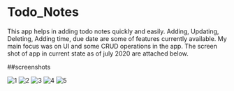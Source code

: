 # Todo_Notes
This app helps in  adding todo notes quickly and easily. Adding, Updating, Deleting, Adding time, due date are some of features currently available.
My main focus was on UI and some CRUD operations in the app.
The screen shot of app in current state as of july 2020 are attached below.

##screenshots

![1](https://user-images.githubusercontent.com/65165548/88571371-2f286800-d05b-11ea-99aa-49ced6afddcf.jpeg=100x)
![2](https://user-images.githubusercontent.com/65165548/88571380-30f22b80-d05b-11ea-92eb-8c2079885340.jpeg=100x)
![3](https://user-images.githubusercontent.com/65165548/88571381-30f22b80-d05b-11ea-8c2c-bb6c7f54fe3d.jpeg=100x)
![4](https://user-images.githubusercontent.com/65165548/88571384-318ac200-d05b-11ea-90ef-e4e21d7453e8.jpeg=100x)
![5](https://user-images.githubusercontent.com/65165548/88571387-32235880-d05b-11ea-9a81-7e5c4ebfafb3.jpeg=100x)




